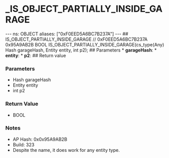 # _IS_OBJECT_PARTIALLY_INSIDE_GARAGE

--- ns: OBJECT aliases: ["0xF0EED5A6BC7B237A"] --- ## IS_OBJECT_PARTIALLY_INSIDE_GARAGE  // 0xF0EED5A6BC7B237A 0x95A9AB2B BOOL IS_OBJECT_PARTIALLY_INSIDE_GARAGE(cs_type(Any) Hash garageHash, Entity entity, int p2);   ## Parameters * **garageHash**: * **entity**: * **p2**:  ## Return value

### Parameters
* Hash garageHash
* Entity entity
* int p2

### Return Value
* BOOL

### Notes
* AP Hash: 0x0x95A9AB2B
* Build: 323
* Despite the name, it does work for any entity type.

